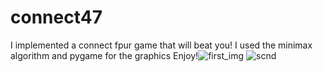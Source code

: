 # connect47
I implemented a connect fpur game that will beat you! 
I used the minimax algorithm and pygame for the graphics
Enjoy!![first_img](https://user-images.githubusercontent.com/71553438/143786188-a2b61afd-7d1c-4952-8ac9-c52ba0ccd6b0.PNG)
![scnd](https://user-images.githubusercontent.com/71553438/143786190-29b16dab-dded-401b-ab70-2bafe4e2fc0d.PNG)
